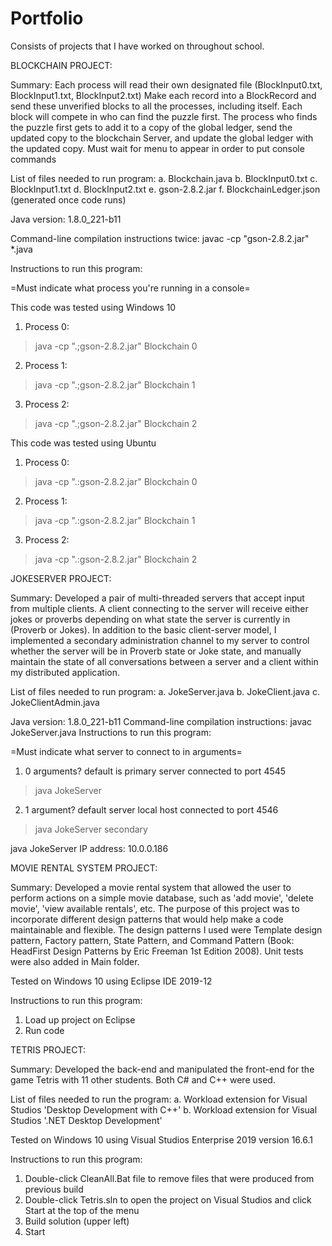 # Portfolio
Consists of projects that I have worked on throughout school. 





BLOCKCHAIN PROJECT:

Summary: Each process will read their own designated file (BlockInput0.txt, BlockInput1.txt, BlockInput2.txt)
Make each record into a BlockRecord and send these unverified blocks to all the processes, including 
itself. Each block will compete in who can find the puzzle first. The process who finds the puzzle 
first gets to add it to a copy of the global ledger, send the updated copy to the blockchain Server,
and update the global ledger with the updated copy. 
Must wait for menu to appear in order to put console commands

List of files needed to run program:
	a. Blockchain.java
	b. BlockInput0.txt
	c. BlockInput1.txt
	d. BlockInput2.txt
	e. gson-2.8.2.jar
	f. BlockchainLedger.json (generated once code runs)

Java version: 1.8.0_221-b11

Command-line compilation instructions twice: javac -cp "gson-2.8.2.jar" *.java 

Instructions to run this program: 

=Must indicate what process you're running in a console=

This code was tested using Windows 10

1. Process 0: 
>java -cp ".;gson-2.8.2.jar" Blockchain 0

2. Process 1: 
>java -cp ".;gson-2.8.2.jar" Blockchain 1

3. Process 2: 
>java -cp ".;gson-2.8.2.jar" Blockchain 2

This code was tested using Ubuntu

1. Process 0: 
>java -cp ".:gson-2.8.2.jar" Blockchain 0

2. Process 1: 
>java -cp ".:gson-2.8.2.jar" Blockchain 1

3. Process 2: 
>java -cp ".:gson-2.8.2.jar" Blockchain 2






JOKESERVER PROJECT:

Summary: Developed a pair of multi-threaded servers that accept input from multiple clients. A client connecting to the server will 
receive either jokes or proverbs depending on what state the server is currently in (Proverb or Jokes). 
In addition to the basic client-server model, I implemented a secondary administration channel to my server to control whether 
the server will be in Proverb state or Joke state, and manually maintain the state of all conversations between a server and a client 
within my distributed application.

List of files needed to run program:
	a. JokeServer.java
	b. JokeClient.java
	c. JokeClientAdmin.java

Java version: 1.8.0_221-b11
Command-line compilation instructions: javac JokeServer.java
Instructions to run this program: 

=Must indicate what server to connect to in arguments=

1. 0 arguments? default is primary server connected to port 4545
>java JokeServer 

2. 1 argument? default server local host connected to port 4546
>java JokeServer secondary

java JokeServer
IP address: 10.0.0.186









MOVIE RENTAL SYSTEM PROJECT:

Summary: Developed a movie rental system that allowed the user to perform actions on a simple movie database, such as 'add movie', 
'delete movie', 'view available rentals', etc. The purpose of this project was to incorporate different design patterns 
that would help make a code maintainable and flexible. The design patterns I used were  Template design pattern, Factory pattern, 
State Pattern, and Command Pattern (Book: HeadFirst Design Patterns by Eric Freeman 1st Edition 2008). Unit tests were also added in 
Main folder. 

Tested on Windows 10 using Eclipse IDE 2019-12

Instructions to run this program: 
  1. Load up project on Eclipse
  2. Run code








TETRIS PROJECT:

Summary: Developed the back-end and manipulated the front-end for the game Tetris with 11 other students. Both C# and C++ were used. 

List of files needed to run the program:
	a. Workload extension for Visual Studios 'Desktop Development with C++'
  b. Workload extension for Visual Studios '.NET Desktop Development'

Tested on Windows 10 using Visual Studios Enterprise 2019 version 16.6.1

Instructions to run this program: 
  1. Double-click CleanAll.Bat file to remove files that were produced from previous build
  2. Double-click Tetris.sln to open the project on Visual Studios and click Start at the top of the menu
  3. Build solution (upper left) 
  4. Start 


